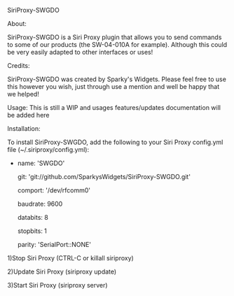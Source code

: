SiriProxy-SWGDO

About:

SiriProxy-SWGDO is a Siri Proxy plugin that allows you to send commands to some of our products (the SW-04-010A for example). Although this could be very easily adapted to other interfaces or uses!

Credits:

SiriProxy-SWGDO was created by Sparky's Widgets. Please feel free to use this however you wish, just through use a mention and well be happy that we helped!

Usage:
This is still a WIP and usages features/updates documentation will be added here

Installation:

To install SiriProxy-SWGDO, add the following to your Siri Proxy config.yml file (~/.siriproxy/config.yml):

- name: 'SWGDO'

  git: 'git://github.com/SparkysWidgets/SiriProxy-SWGDO.git'

  comport: '/dev/rfcomm0'

  baudrate: 9600

  databits: 8

  stopbits: 1

  parity: 'SerialPort::NONE'

1)Stop Siri Proxy (CTRL-C or killall siriproxy)

2)Update Siri Proxy (siriproxy update)

3)Start Siri Proxy (siriproxy server)
